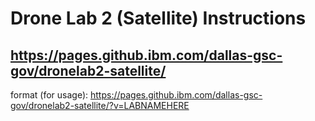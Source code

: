 # Drone Lab 2 (Satellite) Instructions
## https://pages.github.ibm.com/dallas-gsc-gov/dronelab2-satellite/

format (for usage): 
https://pages.github.ibm.com/dallas-gsc-gov/dronelab2-satellite/?v=LABNAMEHERE
